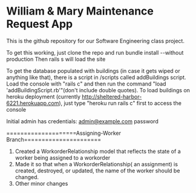 William & Mary Maintenance Request App
======================================

This is the github repository for our Software Engineering class project.

To get this working, just clone the repo and run bundle install --without production 
Then rails s will load the site 

To get the database populated with buildings (in case it gets wiped or anything like that), there is a script in /scripts called addBuildings script. Load the console with "rails c" and then run the command "load 'addBuildingScript.rb'"(don't include double quotes). To load buildings on heroku deployment (currently http://sheltered-harbor-6221.herokuapp.com), just type "heroku run rails c" first to access the console 

Initial admin has credentials:
admin@example.com
password



====================Assigning-Worker Branch======================

1. Created a WorkorderRelationship model that reflects the state of a worker being assigned to a workorder
2. Made it so that when a WorkorderRelationship( an assignment) is created, destroyed, or updated, the name of the worker should be changed. 
3. Other minor changes

